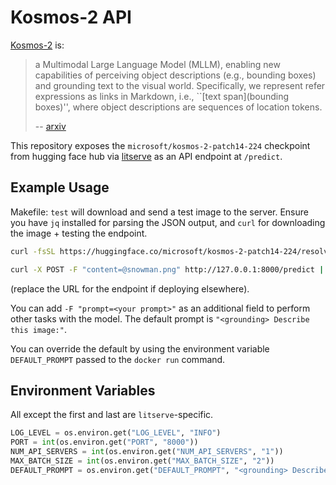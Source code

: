 # Kosmos-2 API

[Kosmos-2](https://github.com/microsoft/unilm/tree/master/kosmos-2) is:
> a Multimodal Large Language Model (MLLM), enabling new capabilities of perceiving object descriptions (e.g., bounding boxes) and grounding text to the visual world. Specifically, we represent refer expressions as links in Markdown, i.e., ``[text span](bounding boxes)'', where object descriptions are sequences of location tokens.
> 
> -- [arxiv](https://arxiv.org/abs/2306.14824)

This repository exposes the `microsoft/kosmos-2-patch14-224` checkpoint from hugging face hub via [litserve](https://github.com/lightning-ai/litserve) as an API endpoint at `/predict`.


## Example Usage

Makefile: `test` will download and send a test image to the server.
Ensure you have `jq` installed for parsing the JSON output, and `curl` for downloading the image + testing the endpoint.

```bash
curl -fsSL https://huggingface.co/microsoft/kosmos-2-patch14-224/resolve/main/snowman.png -o snowman.png
```

```bash
curl -X POST -F "content=@snowman.png" http://127.0.0.1:8000/predict | jq '.output'
```

(replace the URL for the endpoint if deploying elsewhere).

You can add `-F "prompt=<your prompt>"` as an additional field to perform other tasks with the model. The default prompt is `"<grounding> Describe this image:"`.

You can override the default by using the environment variable `DEFAULT_PROMPT` passed to the `docker run` command.

## Environment Variables

All except the first and last are `litserve`-specific.
```python
LOG_LEVEL = os.environ.get("LOG_LEVEL", "INFO")
PORT = int(os.environ.get("PORT", "8000"))
NUM_API_SERVERS = int(os.environ.get("NUM_API_SERVERS", "1"))
MAX_BATCH_SIZE = int(os.environ.get("MAX_BATCH_SIZE", "2"))
DEFAULT_PROMPT = os.environ.get("DEFAULT_PROMPT", "<grounding> Describe this image:")
```
